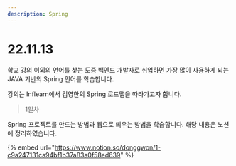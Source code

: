```yaml
---
description: Spring
---
```


# 22.11.13

학교 강의 이외의 언어를 찾는 도중 백엔드 개발자로 취업하면 가장 많이 사용하게 되는 JAVA 기반의 Spring 언어를 학습합니다.

강의는 Inflearn에서 김영한의 Spring 로드맵을 따라가고자 합니다.



> 1일차

Spring 프로젝트를 만드는 방법과 웹으로 띄우는 방법을 학습합니다. 해당 내용은 노션에 정리하였습니다.

{% embed url="https://www.notion.so/donggwon/1-c9a247131ca94bf1b37a83a0f58ed639" %}
